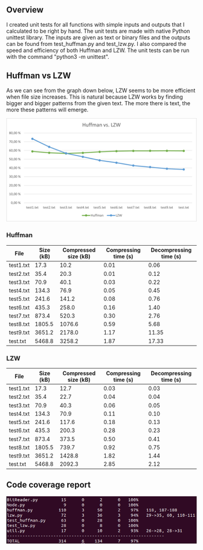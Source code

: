 ## Overview

I created unit tests for all functions with simple inputs and outputs that I calculated to be right by hand. The unit tests are made with native Python unittest library. The inputs are given as text or binary files and the outputs can be found from test_huffman.py and test_lzw.py. I also compared the speed and efficiency of both Huffman and LZW. The unit tests can be run with the command "python3 -m unittest".

## Huffman vs LZW

As we can see from the graph down below, LZW seems to be more efficient when file size increases. This is natural because LZW works by finding bigger and bigger patterns from the given text. The more there is text, the more these patterns will emerge.

![Comparison of the compression efficiency of Huffman and LZW in graphical form.](./assets/huffmanvslzw.png)

### Huffman

| File | Size (kB) | Compressed size (kB) | Compressing time (s) | Decompressing time (s) |
| --------- | ---- | ---- | ----- | ---- |
| test1.txt | 17.3 | 10.2 | 0.01 | 0.06 |
| test2.txt | 35.4 | 20.3 | 0.01 | 0.12 |
| test3.txt | 70.9 | 40.1 | 0.03 | 0.22 |
| test4.txt | 134.3 | 76.9 | 0.05 | 0.45 |
| test5.txt | 241.6 | 141.2 | 0.08 | 0.76 |
| test6.txt | 435.3 | 258.0 | 0.16 | 1.40 |
| test7.txt | 873.4 | 520.3 | 0.30 | 2.76 |
| test8.txt | 1805.5 | 1076.6 | 0.59 | 5.68 |
| test9.txt | 3651.2 | 2178.0 | 1.17 | 11.35 |
| test.txt | 5468.8 | 3258.2 | 1.87 | 17.33 |

### LZW

| File | Size (kB) | Compressed size (kB) | Compressing time (s) | Decompressing time (s) |
| --------- | ---- | ---- | ---- | ---- |
| test1.txt | 17.3 | 12.7 | 0.03 | 0.03 |
| test2.txt | 35.4 | 22.7 | 0.04 | 0.04 |
| test3.txt | 70.9 | 40.3 | 0.06 | 0.05 |
| test4.txt | 134.3 | 70.9 | 0.11 | 0.10 |
| test5.txt | 241.6 | 117.6 | 0.18 | 0.13 |
| test6.txt | 435.3 | 200.3 | 0.28 | 0.23 |
| test7.txt | 873.4 | 373.5 | 0.50 | 0.41 |
| test8.txt | 1805.5 | 739.7 | 0.92 | 0.75 |
| test9.txt | 3651.2 | 1428.8 | 1.82 | 1.44 |
| test.txt | 5468.8 | 2092.3 | 2.85 | 2.12 |

## Code coverage report

![Screenshot of code coverage report generated with Coverage](./assets/coverage.png)